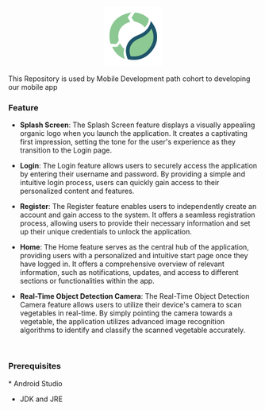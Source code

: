 
<p align="center">
  <img src="organic_logo.png" alt="Organic" height="120" />
</p>
This Repository is used by Mobile Development path cohort to developing our mobile app
 
<h3>Feature</h3>

* **Splash Screen**: The Splash Screen feature displays a visually appealing organic logo when you launch the application. It creates a captivating first impression, setting the tone for the user's experience as they transition to the Login page.

* **Login**: The Login feature allows users to securely access the application by entering their username and password. By providing a simple and intuitive login process, users can quickly gain access to their personalized content and features.

* **Register**: The Register feature enables users to independently create an account and gain access to the system. It offers a seamless registration process, allowing users to provide their necessary information and set up their unique credentials to unlock the application.

* **Home**: The Home feature serves as the central hub of the application, providing users with a personalized and intuitive start page once they have logged in. It offers a comprehensive overview of relevant information, such as notifications, updates, and access to different sections or functionalities within the app.

* **Real-Time Object Detection Camera**: The Real-Time Object Detection Camera feature allows users to utilize their device's camera to scan vegetables in real-time. By simply pointing the camera towards a vegetable, the application utilizes advanced image recognition algorithms to identify and classify the scanned vegetable accurately.
<br>
<h3>Prerequisites</h3>
* Android Studio

* JDK and JRE
